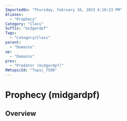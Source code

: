 ```yaml
---
ImportedOn: "Thursday, February 16, 2023 6:10:23 PM"
Aliases:
  - "Prophecy"
Category: "Class"
Suffix: "midgardpf"
Tags:
  - "Category/Class"
parent:
  - "Domains"
up:
  - "Domains"
prev:
  - "Predator (midgardpf)"
RWtopicId: "Topic_7590"
---
```

# Prophecy (midgardpf)
## Overview
